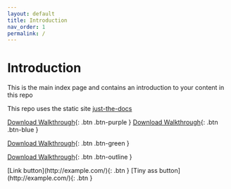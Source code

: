 ```yaml
---
layout: default
title: Introduction
nav_order: 1
permalink: /
---
```


# Introduction

This is the main index page and contains an introduction to your content in this repo

This repo uses the static site [just-the-docs](https://pmarsceill.github.io/just-the-docs/)

[Download Walkthrough](https://twitter.com/WebDevSolent){: .btn .btn-purple } [Download Walkthrough](https://twitter.com/WebDevSolent){: .btn .btn-blue } 

[Download Walkthrough](https://twitter.com/WebDevSolent){: .btn .btn-green }

[Download Walkthrough](https://twitter.com/WebDevSolent){: .btn .btn-outline }

<span class="fs-8">
[Link button](http://example.com/){: .btn }
</span>

<span class="fs-3">
[Tiny ass button](http://example.com/){: .btn }
</span>
